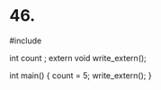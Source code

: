 # 46.
#include <iostream>
 
int count ;
extern void write_extern();
 
int main()
{
   count = 5;
   write_extern();
}

